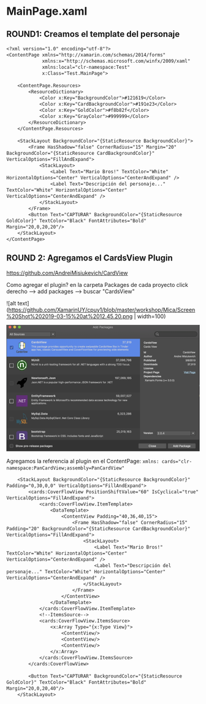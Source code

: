 # MainPage.xaml 
## ROUND1: Creamos el template del personaje

```xaml
<?xml version="1.0" encoding="utf-8"?>
<ContentPage xmlns="http://xamarin.com/schemas/2014/forms" 
             xmlns:x="http://schemas.microsoft.com/winfx/2009/xaml" 
             xmlns:local="clr-namespace:Test" 
             x:Class="Test.MainPage">
    
    <ContentPage.Resources>
        <ResourceDictionary>
            <Color x:Key="BackgroundColor">#121619</Color>
            <Color x:Key="CardBackgroundColor">#191e23</Color>
            <Color x:Key="GoldColor">#f8b82f</Color>
            <Color x:Key="GrayColor">#999999</Color>
        </ResourceDictionary>
    </ContentPage.Resources>
    
    <StackLayout BackgroundColor="{StaticResource BackgroundColor}">
        <Frame HasShadow="false" CornerRadius="15" Margin="20" BackgroundColor="{StaticResource CardBackgroundColor}" VerticalOptions="FillAndExpand">
            <StackLayout>
                <Label Text="Mario Bros!" TextColor="White" HorizontalOptions="Center" VerticalOptions="CenterAndExpand" />
                <Label Text="Descripción del personaje..." TextColor="White" HorizontalOptions="Center" VerticalOptions="CenterAndExpand" />
            </StackLayout>
        </Frame>
        <Button Text="CAPTURAR" BackgroundColor="{StaticResource GoldColor}" TextColor="Black" FontAttributes="Bold" Margin="20,0,20,20"/>
    </StackLayout>
</ContentPage>
```
## ROUND 2: Agregamos el CardsView Plugin 
https://github.com/AndreiMisiukevich/CardView

Como agregar el plugin? en la carpeta Packages de cada proyecto click derecho --> add packages --> buscar "CardsView"

![alt text](https://github.com/XamarinUY/cpuy1/blob/master/workshop/Mica/Screen%20Shot%202019-03-15%20at%2012.45.20.png | width=100)


![alt text](https://github.com/XamarinUY/cpuy1/blob/master/workshop/Mica/Screen%20Shot%202019-03-14%20at%2022.38.11.png)

Agregamos la referencia al plugin en el ContentPage: `xmlns: cards="clr-namespace:PanCardView;assembly=PanCardView" `

```xaml
    <StackLayout BackgroundColor="{StaticResource BackgroundColor}" Padding="0,30,0,0" VerticalOptions="FillAndExpand">
        <cards:CoverFlowView PositionShiftValue="60" IsCyclical="true" VerticalOptions="FillAndExpand">
            <cards:CoverFlowView.ItemTemplate>
                <DataTemplate>
                    <ContentView Padding="40,36,40,15">
                        <Frame HasShadow="false" CornerRadius="15" Padding="20" BackgroundColor="{StaticResource CardBackgroundColor}" VerticalOptions="FillAndExpand">
                            <StackLayout>
                                <Label Text="Mario Bros!" TextColor="White" HorizontalOptions="Center" VerticalOptions="CenterAndExpand" />
                                <Label Text="Descripción del personaje..." TextColor="White" HorizontalOptions="Center" VerticalOptions="CenterAndExpand" />
                            </StackLayout>
                        </Frame>
                    </ContentView>
                </DataTemplate>
            </cards:CoverFlowView.ItemTemplate>
            <!--ItemsSource-->
            <cards:CoverFlowView.ItemsSource>
                <x:Array Type="{x:Type View}">
                    <ContentView/>
                    <ContentView/>
                    <ContentView/>
                </x:Array>
            </cards:CoverFlowView.ItemsSource>
        </cards:CoverFlowView>
        
        <Button Text="CAPTURAR" BackgroundColor="{StaticResource GoldColor}" TextColor="Black" FontAttributes="Bold" Margin="20,0,20,40"/>
    </StackLayout>
```
    
    
